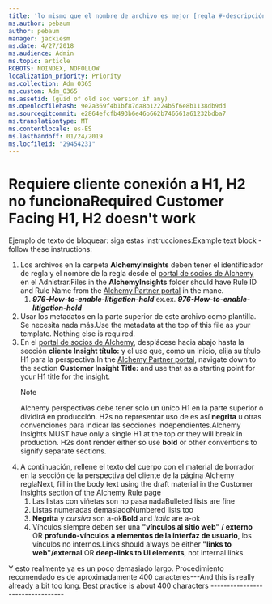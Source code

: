 ```yaml
---
title: 'lo mismo que el nombre de archivo es mejor [regla #-descripción]'
ms.author: pebaum
author: pebaum
manager: jackiesm
ms.date: 4/27/2018
ms.audience: Admin
ms.topic: article
ROBOTS: NOINDEX, NOFOLLOW
localization_priority: Priority
ms.collection: Adm_O365
ms.custom: Adm_O365
ms.assetid: (guid of old soc version if any)
ms.openlocfilehash: 9e2a369f4b1bf87da8b12224b5f6e8b1138db9dd
ms.sourcegitcommit: e2864efcfb493b6e46b662b746661a61232bdba7
ms.translationtype: MT
ms.contentlocale: es-ES
ms.lasthandoff: 01/24/2019
ms.locfileid: "29454231"
---
```

# <a name="required-customer-facing-h1-h2-doesnt-work"></a><span data-ttu-id="d83a9-102">Requiere cliente conexión a H1, H2 no funciona</span><span class="sxs-lookup"><span data-stu-id="d83a9-102">Required Customer Facing H1, H2 doesn't work</span></span>
<span data-ttu-id="d83a9-103">Ejemplo de texto de bloquear: siga estas instrucciones:</span><span class="sxs-lookup"><span data-stu-id="d83a9-103">Example text block - follow these instructions:</span></span>

1. <span data-ttu-id="d83a9-104">Los archivos en la carpeta **AlchemyInsights** deben tener el identificador de regla y el nombre de la regla desde el [portal de socios de Alchemy](https://alchemyportal.azurewebsites.net) en el Adnistrar.</span><span class="sxs-lookup"><span data-stu-id="d83a9-104">Files in the **AlchemyInsights** folder should have Rule ID and Rule Name from the [Alchemy Partner portal](https://alchemyportal.azurewebsites.net) in the mane.</span></span>
    1. <span data-ttu-id="d83a9-p101">***976-How-to-enable-litigation-hold*** ex.</span><span class="sxs-lookup"><span data-stu-id="d83a9-p101">ex. ***976-How-to-enable-litigation-hold***</span></span>
1. <span data-ttu-id="d83a9-p102">Usar los metadatos en la parte superior de este archivo como plantilla. Se necesita nada más.</span><span class="sxs-lookup"><span data-stu-id="d83a9-p102">Use the metadata at the top of this file as your template. Nothing else is required.</span></span>
1. <span data-ttu-id="d83a9-109">En el [portal de socios de Alchemy](https://alchemyportal.azurewebsites.net), desplácese hacia abajo hasta la sección **cliente Insight título:** y el uso que, como un inicio, elija su título H1 para la perspectiva.</span><span class="sxs-lookup"><span data-stu-id="d83a9-109">In the [Alchemy Partner portal](https://alchemyportal.azurewebsites.net), navigate down to the section **Customer Insight Title:** and use that as a starting point for your H1 title for the insight.</span></span> 
    > [!NOTE]
    > <span data-ttu-id="d83a9-p103">Alchemy perspectivas debe tener solo un único H1 en la parte superior o dividirá en producción. H2s no representar uso de es así **negrita** u otras convenciones para indicar las secciones independientes.</span><span class="sxs-lookup"><span data-stu-id="d83a9-p103">Alchemy Insights MUST have only a single H1 at the top or they will break in production. H2s dont render either so use **bold** or other conventions to signify separate sections.</span></span>
1. <span data-ttu-id="d83a9-112">A continuación, rellene el texto del cuerpo con el material de borrador en la sección de la perspectiva del cliente de la página Alchemy regla</span><span class="sxs-lookup"><span data-stu-id="d83a9-112">Next, fill in the body text using the draft material in the Customer Insights section of the Alchemy Rule page</span></span>
    1. <span data-ttu-id="d83a9-113">Las listas con viñetas son no pasa nada</span><span class="sxs-lookup"><span data-stu-id="d83a9-113">Bulleted lists are fine</span></span>
    1. <span data-ttu-id="d83a9-114">Listas numeradas demasiado</span><span class="sxs-lookup"><span data-stu-id="d83a9-114">Numbered lists too</span></span>
    1. <span data-ttu-id="d83a9-115">**Negrita** y *cursiva* son a-ok</span><span class="sxs-lookup"><span data-stu-id="d83a9-115">**Bold** and *italic* are a-ok</span></span>
    1. <span data-ttu-id="d83a9-116">Vínculos siempre deben ser una **"vínculos al sitio web" / externo** OR **profundo-vínculos a elementos de la interfaz de usuario**, los vínculos no internos.</span><span class="sxs-lookup"><span data-stu-id="d83a9-116">Links should always be either **"links to web"/external** OR **deep-links to UI elements**, not internal links.</span></span>

<span data-ttu-id="d83a9-p104">Y esto realmente ya es un poco demasiado largo. Procedimiento recomendado es de aproximadamente 400 caracteres---</span><span class="sxs-lookup"><span data-stu-id="d83a9-p104">And this is really already a bit too long. Best practice is about 400 characters ---------------------------------</span></span>
